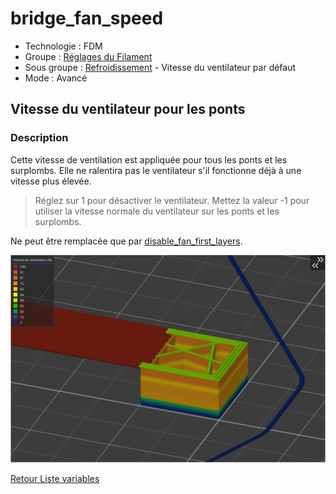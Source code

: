 # bridge_fan_speed

* Technologie : FDM
* Groupe : [Réglages du Filament](../filament_settings/filament_settings.md)
* Sous groupe : [Refroidissement](../filament_settings/filament_settings.md#refroidissement) - Vitesse du ventilateur par défaut
* Mode : Avancé

## Vitesse du ventilateur pour les ponts

### Description

Cette vitesse de ventilation est appliquée pour tous les ponts et les surplombs.
Elle ne ralentira pas le ventilateur s'il fonctionne déjà à une vitesse plus élevée.

> Réglez sur 1 pour désactiver le ventilateur.
> Mettez la valeur -1 pour utiliser la vitesse normale du ventilateur sur les ponts et les surplombs.

Ne peut être remplacée que par [disable_fan_first_layers](disable_fan_first_layers.md).

![vitesse pour les ponts](./images/fan_management/002.svg)

[Retour Liste variables](variable_list.md)